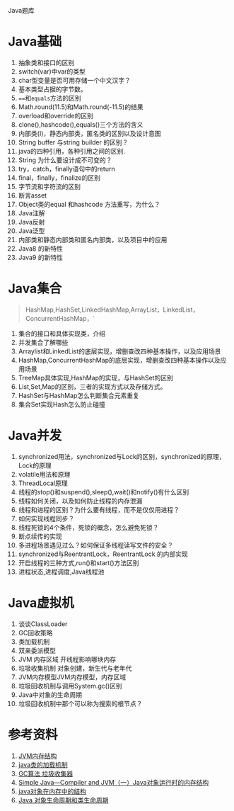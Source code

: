 Java题库

# Java基础
1. 抽象类和接口的区别
2. switch(var)中var的类型
3. char型变量是否可用存储一个中文汉字？
4. 基本类型占据的字节数。
5. `==`和`equals`方法的区别
6. Math.round(11.5)和Math.round(-11.5)的结果
7. overload和override的区别
8. clone(),hashcode(),equals()三个方法的含义
9. 内部类(I)，静态内部类，匿名类的区别以及设计意图
10. String buffer 与string builder 的区别？
11. java的四种引用，各种引用之间的区别.
12. String 为什么要设计成不可变的？
13. try，catch，finally语句中的return
14. final，finally，finalize的区别
15. 字节流和字符流的区别
16. 断言asset
17. Object类的equal 和hashcode 方法重写，为什么？
18. Java注解
19. Java反射
20. Java泛型
21. 内部类和静态内部类和匿名内部类，以及项目中的应用
22. Java8 的新特性
23. Java9 的新特性

# Java集合
> HashMap,HashSet,LinkedHashMap,ArrayList，LinkedList，ConcurrentHashMap，`

1. 集合的接口和具体实现类，介绍
2. 并发集合了解哪些
3. Arraylist和LinkedList的底层实现，增删查改四种基本操作，以及应用场景
4. HashMap,ConcurrentHashMap的底层实现，增删查改四种基本操作以及应用场景
5. TreeMap具体实现,HashMap的实现，与HashSet的区别
6. List,Set,Map的区别，三者的实现方式以及存储方式。
7. HashSet与HashMap怎么判断集合元素重复
8. 集合Set实现Hash怎么防止碰撞 

# Java并发
1. synchronized用法，synchronized与Lock的区别，synchronized的原理，Lock的原理
2. volatile用法和原理
3. ThreadLocal原理
4. 线程的stop()和suspend(),sleep(),wait()和notify()有什么区别
5. 线程如何关闭，以及如何防止线程的内存泄漏
6. 线程和进程的区别？为什么要有线程，而不是仅仅用进程？
7. 如何实现线程同步？
8. 线程死锁的4个条件，死锁的概念，怎么避免死锁？
9. 断点续传的实现
10. 多进程场景遇见过么？如何保证多线程读写文件的安全？
11. synchronized与ReentrantLock，ReentrantLock 的内部实现
12. 开启线程的三种方式,run()和start()方法区别
13. 进程状态,进程调度,Java线程池

# Java虚拟机
1. 谈谈ClassLoader
2. GC回收策略
3. 类加载机制
4. 双亲委派模型
5. JVM 内存区域 开线程影响哪块内存
6. 垃圾收集机制 对象创建，新生代与老年代
7. JVM内存模型JVM内存模型，内存区域
8. 垃圾回收机制与调用System.gc()区别
9. Java中对象的生命周期
10. 垃圾回收机制中那个可以称为搜索的根节点？


# 参考资料
1. [JVM内存结构](https://www.cnblogs.com/ityouknow/p/5610232.html)
2. [java类的加载机制](http://www.cnblogs.com/ityouknow/p/5603287.html)
3. [GC算法 垃圾收集器](http://www.cnblogs.com/ityouknow/p/5614961.html)
4. [Simple Java—Compiler and JVM（一）Java对象运行时的内存结构](http://blog.csdn.net/z55887/article/details/50614325)
5. [java对象在内存中的结构](https://www.cnblogs.com/lingepeiyong/archive/2012/10/30/2745973.html)
6. [Java 对象生命周期和类生命周期](http://blog.csdn.net/huangzhen0914/article/details/45172597)

